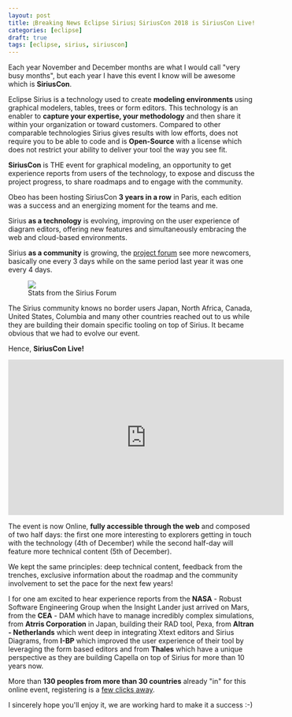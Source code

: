 ```yaml
---
layout: post
title: ⦏Breaking News Eclipse Sirius⦎ SiriusCon 2018 is SiriusCon Live!
categories: [eclipse]
draft: true
tags: [eclipse, sirius, siriuscon]
---
```


Each year November and December months are what I would call "very busy months", but each year I have this event I know will be awesome which is **SiriusCon**.

Eclipse Sirius is a technology used to create **modeling environments** using graphical modelers, tables, trees or form editors. This technology is an enabler to **capture your expertise, your methodology** and then share it within your organization or toward customers. Compared to other comparable technologies Sirius gives results with low efforts, does not require you to be able to code and is **Open-Source** with a license which does not restrict your ability to deliver your tool the way you see fit.


**SiriusCon** is THE event for graphical modeling, an opportunity to get experience reports from users of the technology, to expose and discuss the project progress, to share roadmaps and to engage with the community.


Obeo has been hosting SiriusCon **3 years in a row** in Paris, each edition was a success and an energizing moment for the teams and me.


Sirius **as a technology** is evolving, improving on the user experience of diagram editors, offering new features and simultaneously embracing the web and cloud-based environments.


Sirius **as a community** is growing, the [project forum](http://www.eclipse.org/forums/eclipse.sirius) see more newcomers, basically one every 3 days while on the same period last year it was one every 4 days.


<figure>
    <a href="{{ site.url }}/images/blog/siriuscon/forum.png"><img src="{{ site.url }}/images/blog/siriuscon/forum.png"></a>    
    <figcaption>Stats from the Sirius Forum</figcaption>
</figure>


The Sirius community knows no border users Japan, North Africa, Canada, United States, Columbia and many other countries reached out to us while they are building their domain specific tooling on top of Sirius. It became obvious that we had to evolve our event.

Hence, **SiriusCon Live!**

<iframe width="560" height="315" src="https://www.youtube.com/embed/FnkjohuIU10" frameborder="0" allow="accelerometer; autoplay; encrypted-media; gyroscope; picture-in-picture" allowfullscreen></iframe>

The event is now Online, **fully accessible through the web** and composed of two half days: the first one more interesting to explorers getting in touch with the technology (4th of December) while the second half-day  will feature more technical content (5th of December).

We kept the same principles: deep technical content, feedback from the trenches, exclusive information about the roadmap and the community involvement to set the pace for the next few years!

I for one am excited to hear experience reports from the **NASA** - Robust Software Engineering Group when the Insight Lander just arrived on Mars, from the **CEA** - DAM which have to manage incredibly complex simulations, from **Atrris Corporation** in Japan, building their RAD tool, Pexa, from **Altran - Netherlands** which went deep in integrating Xtext editors and Sirius Diagrams, from **I-BP** which improved the user experience of their tool by leveraging the form based editors and from **Thales** which have a unique perspective as they are building Capella on top of Sirius for more than 10 years now.

More than **130 peoples from more than 30 countries** already "in" for this online event, registering is a [few clicks away](http://bit.ly/SiriusCon2018Registration).

I sincerely hope you'll enjoy it, we are working hard to make it a success :-)



